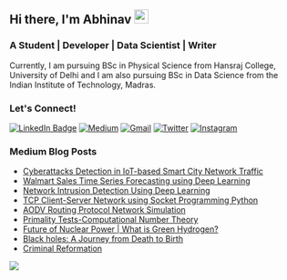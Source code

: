 ## Hi there, I'm Abhinav <img src="https://media.giphy.com/media/hvRJCLFzcasrR4ia7z/giphy.gif" width="25px">
### **A Student | Developer | Data Scientist | Writer**

Currently, I am pursuing BSc in Physical Science from Hansraj College, University of Delhi and I am also pursuing BSc in Data Science from the Indian Institute of Technology, Madras. 

### Let's Connect! 

[![LinkedIn Badge](https://img.shields.io/badge/LinkedIn-0077B5?style=for-the-badge&logo=linkedin&logoColor=white)](https://www.linkedin.com/in/abhinav-dubey-007001/)
[![Medium](https://img.shields.io/badge/Medium-12100E?style=for-the-badge&logo=medium&logoColor=white)](https://now-its-abhi.medium.com/)
[![Gmail](https://img.shields.io/badge/Gmail-D14836?style=for-the-badge&logo=gmail&logoColor=white)](mailto:abhinavbhardwaj510@gmail.com)
[![Twitter](https://img.shields.io/badge/Twitter-1DA1F2?style=for-the-badge&logo=twitter&logoColor=white)](https://twitter.com/Now_Its_Abhi)
[![Instagram](https://img.shields.io/badge/Instagram-E4405F?style=for-the-badge&logo=instagram&logoColor=white)](https://www.instagram.com/abhi.dubey007/)

### Medium Blog Posts

- [Cyberattacks Detection in IoT-based Smart City Network Traffic](https://now-its-abhi.medium.com/cyberattacks-detection-in-iot-based-smart-city-network-traffic-c874588c5f6c?source=friends_link&sk=62e0269e428b8658163a0c0d842d1151)
- [Walmart Sales Time Series Forecasting using Deep Learning](https://medium.com/nerd-for-tech/walmart-sales-time-series-forecasting-using-deep-learning-e7a5d47c448b?source=friends_link&sk=60a520d4cd7960a26114d39731eabb0b)
- [Network Intrusion Detection Using Deep Learning](https://medium.com/geekculture/network-intrusion-detection-using-deep-learning-bcc91e9b999d?source=friends_link&sk=2b84dd61f3e76d63af0a14daf6f89f43)
- [TCP Client-Server Network using Socket Programming Python](https://now-its-abhi.medium.com/tcp-client-server-network-using-socket-programming-python-9210cba749fe?source=friends_link&sk=8843e2c8d8d95413f8eb742f92c185be)
- [AODV Routing Protocol Network Simulation ](https://medium.com/nerd-for-tech/aodv-routing-protocol-network-simulation-53f3a23918aa?source=friends_link&sk=a16e256286176514cdab40110e8f5b21)
- [Primality Tests-Computational Number Theory](https://now-its-abhi.medium.com/primality-tests-computational-number-theory-bcdbb69dc991?source=friends_link&sk=0f2102459b093c6eaf160e55676b83ef)
- [Future of Nuclear Power | What is Green Hydrogen?](https://now-its-abhi.medium.com/what-is-green-hydrogen-how-it-can-replace-fossil-fuels-59c9f221d8d7?source=friends_link&sk=284a4fbedfa901e3de5c066145fa8efa)
- [Black holes: A Journey from Death to Birth](https://now-its-abhi.medium.com/black-holes-a-journey-from-death-to-birth-2b6d848ac92a?source=friends_link&sk=d18253d8906ffdcd0091e4b70edc142c)
- [Criminal Reformation](https://now-its-abhi.medium.com/criminal-reformation-f53af68063c5?source=friends_link&sk=bec3daf1fa0f682717067b6ef013b755)

![](https://visitor-badge.glitch.me/badge?page_id=abhinav-bhardwaj)

<!--
**abhinav-bhardwaj/abhinav-bhardwaj** is a ✨ _special_ ✨ repository because its `README.md` (this file) appears on your GitHub profile.

Here are some ideas to get you started:

- 🔭 I’m currently working on ...
- 🌱 I’m currently learning ...
- 👯 I’m looking to collaborate on ...
- 🤔 I’m looking for help with ...
- 💬 Ask me about ...
- 📫 How to reach me: ...
- 😄 Pronouns: ...
- ⚡ Fun fact: ...
-->

